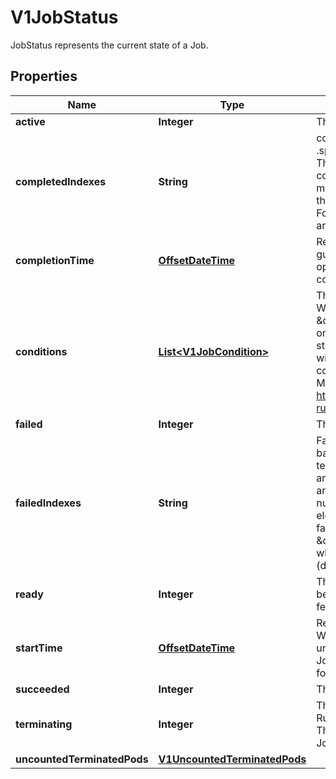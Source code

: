 

# V1JobStatus

JobStatus represents the current state of a Job.

## Properties

Name | Type | Description | Notes
------------ | ------------- | ------------- | -------------
**active** | **Integer** | The number of pending and running pods. |  [optional]
**completedIndexes** | **String** | completedIndexes holds the completed indexes when .spec.completionMode &#x3D; \&quot;Indexed\&quot; in a text format. The indexes are represented as decimal integers separated by commas. The numbers are listed in increasing order. Three or more consecutive numbers are compressed and represented by the first and last element of the series, separated by a hyphen. For example, if the completed indexes are 1, 3, 4, 5 and 7, they are represented as \&quot;1,3-5,7\&quot;. |  [optional]
**completionTime** | [**OffsetDateTime**](OffsetDateTime.md) | Represents time when the job was completed. It is not guaranteed to be set in happens-before order across separate operations. It is represented in RFC3339 form and is in UTC. The completion time is only set when the job finishes successfully. |  [optional]
**conditions** | [**List&lt;V1JobCondition&gt;**](V1JobCondition.md) | The latest available observations of an object&#39;s current state. When a Job fails, one of the conditions will have type \&quot;Failed\&quot; and status true. When a Job is suspended, one of the conditions will have type \&quot;Suspended\&quot; and status true; when the Job is resumed, the status of this condition will become false. When a Job is completed, one of the conditions will have type \&quot;Complete\&quot; and status true. More info: https://kubernetes.io/docs/concepts/workloads/controllers/jobs-run-to-completion/ |  [optional]
**failed** | **Integer** | The number of pods which reached phase Failed. |  [optional]
**failedIndexes** | **String** | FailedIndexes holds the failed indexes when backoffLimitPerIndex&#x3D;true. The indexes are represented in the text format analogous as for the &#x60;completedIndexes&#x60; field, ie. they are kept as decimal integers separated by commas. The numbers are listed in increasing order. Three or more consecutive numbers are compressed and represented by the first and last element of the series, separated by a hyphen. For example, if the failed indexes are 1, 3, 4, 5 and 7, they are represented as \&quot;1,3-5,7\&quot;. This field is alpha-level. It can be used when the &#x60;JobBackoffLimitPerIndex&#x60; feature gate is enabled (disabled by default). |  [optional]
**ready** | **Integer** | The number of pods which have a Ready condition.  This field is beta-level. The job controller populates the field when the feature gate JobReadyPods is enabled (enabled by default). |  [optional]
**startTime** | [**OffsetDateTime**](OffsetDateTime.md) | Represents time when the job controller started processing a job. When a Job is created in the suspended state, this field is not set until the first time it is resumed. This field is reset every time a Job is resumed from suspension. It is represented in RFC3339 form and is in UTC. |  [optional]
**succeeded** | **Integer** | The number of pods which reached phase Succeeded. |  [optional]
**terminating** | **Integer** | The number of pods which are terminating (in phase Pending or Running and have a deletionTimestamp).  This field is alpha-level. The job controller populates the field when the feature gate JobPodReplacementPolicy is enabled (disabled by default). |  [optional]
**uncountedTerminatedPods** | [**V1UncountedTerminatedPods**](V1UncountedTerminatedPods.md) |  |  [optional]



